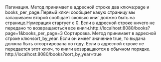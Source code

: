 Пагинация.
Метод принимает в адресной строке два ключа:page и books_per_page.Первый ключ сообщает какую страницу мы запашиваем 
второй сообщает сколько книг должно быть на странице.Нумерация стартует с 0. Если в адресной строке ничего не передано то возвращаються все книги.http://localhost:8080/books?page=1&books_per_page=3
Сортировка.
Метод принимает в адресной строке ключsort_by_year. Если он имеет значение true, то выдача должна быть отсортирована
по году. Если в адресной строке не передается этот ключ, то книги возвращаются в обычном порядке.
http://localhost:8080/books?sort_by_year=true